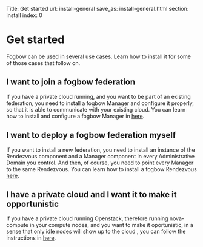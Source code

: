 Title: Get started
url: install-general
save_as: install-general.html
section: install
index: 0

# Get started

Fogbow can be used in several use cases. Learn how to install it for some of those cases that follow on.

## I want to join a fogbow federation

If you have a private cloud running, and you want to be part of an existing federation, you need to install a fogbow Manager and configure it properly, so that it is able to communicate with your existing cloud. You can learn how to install and configure a fogbow Manager in [here](http://www.fogbowcloud.org/install-manager).

## I want to deploy a fogbow federation myself

If you want to install a new federation, you need to install an instance of the Rendezvous component and a Manager component in every Administrative Domain you control. And then, of course, you need to point every Manager to the same Rendezvous. You can learn how to install a fogbow Rendezvous [here](http://www.fogbowcloud.org/install-rendezvous).

## I have a private cloud and I want it to make it opportunistic

If you have a private cloud running Openstack, therefore running nova-compute in your compute nodes, and you want to make it oportunistic, in a sense that only idle nodes will show up to the cloud , you can follow the instructions in [here](http://www.fogbowcloud.org/install-opportunism).

